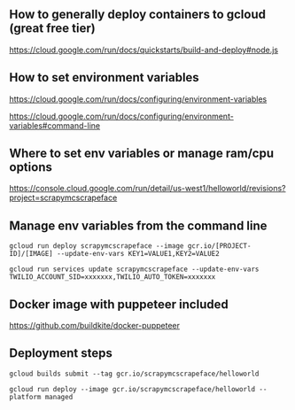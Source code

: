 ## How to generally deploy containers to gcloud (great free tier)

https://cloud.google.com/run/docs/quickstarts/build-and-deploy#node.js

## How to set environment variables

https://cloud.google.com/run/docs/configuring/environment-variables

https://cloud.google.com/run/docs/configuring/environment-variables#command-line

## Where to set env variables or manage ram/cpu options

https://console.cloud.google.com/run/detail/us-west1/helloworld/revisions?project=scrapymcscrapeface

## Manage env variables from the command line

```
gcloud run deploy scrapymcscrapeface --image gcr.io/[PROJECT-ID]/[IMAGE] --update-env-vars KEY1=VALUE1,KEY2=VALUE2

gcloud run services update scrapymcscrapeface --update-env-vars TWILIO_ACCOUNT_SID=xxxxxxx,TWILIO_AUTO_TOKEN=xxxxxxx
```

## Docker image with puppeteer included

https://github.com/buildkite/docker-puppeteer

## Deployment steps

`gcloud builds submit --tag gcr.io/scrapymcscrapeface/helloworld`

`gcloud run deploy --image gcr.io/scrapymcscrapeface/helloworld --platform managed`
